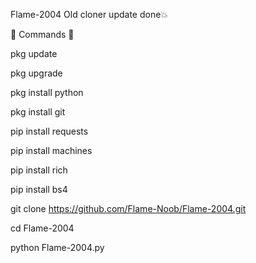 Flame-2004 Old cloner update done💥

🥀 Commands 🥀

pkg update

pkg upgrade

pkg install python

pkg install git

pip install requests

pip install machines

pip install rich

pip install bs4

git clone https://github.com/Flame-Noob/Flame-2004.git

cd Flame-2004

python Flame-2004.py

